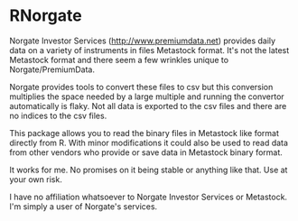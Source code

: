 # RNorgate

Norgate Investor Services (http://www.premiumdata.net) provides daily 
data on a variety of instruments in files Metastock format.  It's 
not the latest Metastock format and there seem a few wrinkles unique to 
Norgate/PremiumData.

Norgate provides tools to convert these files to csv but this conversion
multiplies the space needed by a large multiple and running the convertor
automatically is flaky. Not all data is exported to the csv files and there 
are no indices to the csv files.

This package allows you to read the binary files in Metastock like format
directly from R. With minor modifications it could also be used to read data
from other vendors who provide or save data in Metastock binary format.

It works for me. No promises on it being stable or anything like that. Use
at your own risk.

I have no affiliation whatsoever to Norgate Investor Services or Metastock.
I'm simply a user of Norgate's services.
